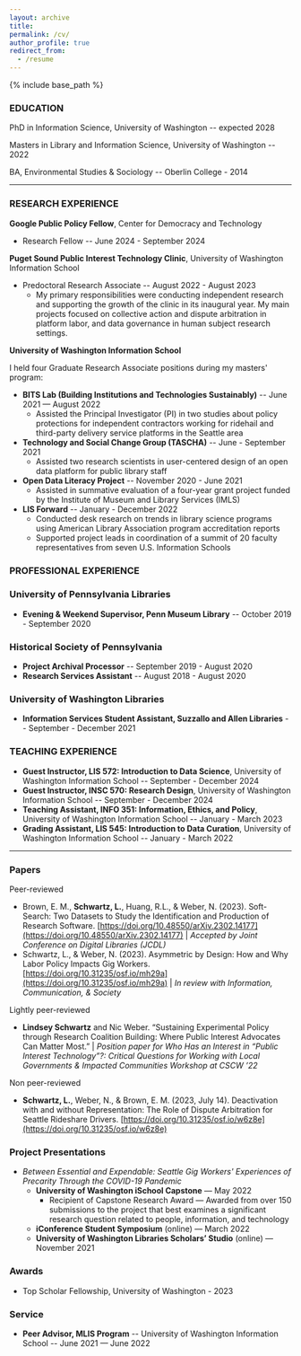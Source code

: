 ```yaml
---
layout: archive
title: 
permalink: /cv/
author_profile: true
redirect_from:
  - /resume
---
```


{% include base_path %}

### EDUCATION
PhD in Information Science, University of Washington -- expected 2028

Masters in Library and Information Science, University of Washington -- 2022

BA, Environmental Studies & Sociology -- Oberlin College - 2014

--------
### RESEARCH EXPERIENCE
**Google Public Policy Fellow**, Center for Democracy and Technology 
* Research Fellow -- June 2024 - September 2024

**Puget Sound Public Interest Technology Clinic**, University of Washington Information School 
* Predoctoral Research Associate -- August 2022 - August 2023
    * My primary responsibilities were conducting independent research and supporting the growth of the clinic in its inaugural year. My main projects focused on collective action and dispute arbitration in platform labor, and data governance in human subject research settings.  


**University of Washington Information School** 

I held four Graduate Research Associate positions during my masters' program:
  * **BITS Lab (Building Institutions and Technologies Sustainably)** -- June 2021 — August 2022
      * Assisted the Principal Investigator (PI) in two studies about policy protections for independent contractors working for ridehail and third-party delivery service platforms in the Seattle area 
  * **Technology and Social Change Group (TASCHA)** -- June - September 2021
      * Assisted two research scientists in user-centered design of an open data platform for public library staff 
  * **Open Data Literacy Project** -- November 2020 - June 2021
      * Assisted in summative evaluation of a four-year grant project funded by the Institute of Museum and Library Services (IMLS)
  * **LIS Forward** -- January - December 2022 
      * Conducted desk research on trends in library science programs using American Library Association program accreditation reports
      * Supported project leads in coordination of a summit of 20 faculty representatives from seven U.S. Information Schools
  
  
### PROFESSIONAL EXPERIENCE
### University of Pennsylvania Libraries 
* **Evening & Weekend Supervisor, Penn Museum Library** -- October 2019 - September 2020

### Historical Society of Pennsylvania
* **Project Archival Processor** -- September 2019 - August 2020
* **Research Services Assistant** -- August 2018 - August 2020

### University of Washington Libraries
* **Information Services Student Assistant, Suzzallo and Allen Libraries** -- September - December 2021

### TEACHING EXPERIENCE
* **Guest Instructor, LIS 572: Introduction to Data Science**, University of Washington Information School -- September - December 2024
* **Guest Instructor, INSC 570: Research Design**, University of Washington Information School -- September - December 2024
* **Teaching Assistant, INFO 351: Information, Ethics, and Policy**, University of Washington Information School -- January - March 2023
* **Grading Assistant, LIS 545: Introduction to Data Curation**, University of Washington Information School -- January - March 2022

-----

### Papers

Peer-reviewed
  * Brown, E. M., **Schwartz, L.**, Huang, R.L., & Weber, N. (2023). Soft-Search: Two Datasets to Study the Identification and Production of Research Software. [https://doi.org/10.48550/arXiv.2302.14177](https://doi.org/10.48550/arXiv.2302.14177) \| *Accepted by Joint Conference on Digital Libraries (JCDL)* 
  * Schwartz, L., & Weber, N. (2023). Asymmetric by Design: How and Why Labor Policy Impacts Gig Workers. [https://doi.org/10.31235/osf.io/mh29a](https://doi.org/10.31235/osf.io/mh29a) \| *In review with Information, Communication, & Society*


Lightly peer-reviewed
  * **Lindsey Schwartz** and Nic Weber. “Sustaining Experimental Policy through Research Coalition Building: Where Public Interest Advocates Can Matter Most.” \|  *Position paper for Who Has an Interest in “Public Interest Technology”?: Critical Questions for Working with Local Governments & Impacted Communities Workshop at CSCW ’22*

Non peer-reviewed
* **Schwartz, L.**, Weber, N., & Brown, E. M. (2023, July 14). Deactivation with and without Representation: The Role of Dispute Arbitration for Seattle Rideshare Drivers. [https://doi.org/10.31235/osf.io/w6z8e](https://doi.org/10.31235/osf.io/w6z8e) 

### Project Presentations
*  *Between Essential and Expendable: Seattle Gig Workers' Experiences of Precarity Through the COVID-19 Pandemic*
   * **University of Washington iSchool Capstone** — May 2022
       * Recipient of Capstone Research Award — Awarded from over 150 submissions to the project that best examines a significant research question related to people, information, and technology
   * **iConference Student Symposium** (online) — March 2022
   * **University of Washington Libraries Scholars’ Studio** (online) — November 2021

### Awards
* Top Scholar Fellowship, University of Washington - 2023
  
### Service
* **Peer Advisor, MLIS Program** -- University of Washington Information School -- June 2021 — June 2022
